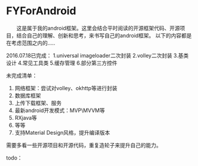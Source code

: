 # FYForAndroid

&emsp;&emsp;这是属于我的android框架。这里会结合平时阅读的开源框架代码、开源项目，结合自己的理解、创新和思考，来书写自己的android框架。
以下的内容都是在考虑范围之内的.....

2016.07.18已完成：
1.universal imageloader二次封装
2.volley二次封装
3.基类设计
4.常见工具类
5.缓存管理
6.部分第三方控件

未完成清单：
1. 网络框架：尝试对volley、okhttp等进行封装
2. 数据库框架
3. 上传下载框架、服务
4. 最新android开发模式：MVP\MVVM等
5. RXjava等
6. 等等
7. 支持Material Design风格，提升编译版本


需要多看一些开源项目和开源代码，重复造轮子来提升自己的能力。


todo：
